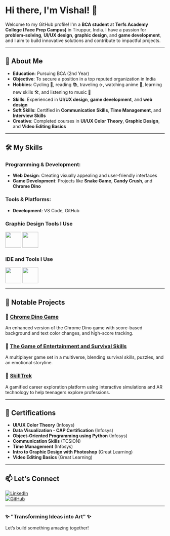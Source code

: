 # Hi there, I'm Vishal! 👋

Welcome to my GitHub profile! I'm a **BCA student** at **Terfs Academy College (Face Prep Campus)** in Tiruppur, India. I have a passion for **problem-solving**, **UI/UX design**, **graphic design**, and **game development**, and I aim to build innovative solutions and contribute to impactful projects.

---

## 🚀 About Me  
- **Education**: Pursuing BCA (2nd Year)  
- **Objective**: To secure a position in a top reputed organization in India  
- **Hobbies**: Cycling 🚴, reading 📚, traveling ✈️, watching anime 🌸, learning new skills 🛠️, and listening to music 🎵  
- **Skills**: Experienced in **UI/UX design**, **game development**, and **web design**  
- **Soft Skills**: Certified in **Communication Skills**, **Time Management**, and **Interview Skills**  
- **Creative**: Completed courses in **UI/UX Color Theory**, **Graphic Design**, and **Video Editing Basics**  

---

## 🛠️ My Skills  
### Programming & Development:  
- **Web Design**: Creating visually appealing and user-friendly interfaces  
- **Game Development**: Projects like **Snake Game**, **Candy Crush**, and **Chrome Dino**  

### Tools & Platforms:  
- **Development**: VS Code, GitHub  

### Graphic Design Tools I Use
<img height="50" width="50" src="https://img.icons8.com/color/48/000000/figma--v1.png"/> 
<img height="50" width="50" src="https://img.icons8.com/doodle/48/000000/adobe-photoshop.png"/>

### IDE and Tools I Use
<img height="50" width="50" src="https://img.icons8.com/color/48/000000/visual-studio-code-2019.png"/> 
<img height="50" width="50" src="https://img.icons8.com/color/48/000000/github.png"/>

---

## 🌟 Notable Projects  
### 🦖 [Chrome Dino Game](#)  
An enhanced version of the Chrome Dino game with score-based background and text color changes, and high-score tracking.  

### 🌌 [The Game of Entertainment and Survival Skills](#)  
A multiplayer game set in a multiverse, blending survival skills, puzzles, and an emotional storyline.  

### 🎲 [SkillTrek](#)  
A gamified career exploration platform using interactive simulations and AR technology to help teenagers explore professions.  

---

## 📜 Certifications  
- **UI/UX Color Theory** (Infosys)  
- **Data Visualization - CAP Certification** (Infosys)  
- **Object-Oriented Programming using Python** (Infosys)  
- **Communication Skills** (TCSiON)  
- **Time Management** (Infosys)  
- **Intro to Graphic Design with Photoshop** (Great Learning)  
- **Video Editing Basics** (Great Learning)  

---

## 📫 Let's Connect  
[![LinkedIn](https://img.shields.io/badge/LinkedIn-0077B5?style=flat-square&logo=linkedin&logoColor=white)](https://www.linkedin.com/in/vishal-vinayagam)  
[![GitHub](https://img.shields.io/badge/GitHub-181717?style=flat-square&logo=github&logoColor=white)](https://github.com/vishal-vinayagam)  

---

### ✨ "Transforming Ideas into Art" ✨  
Let’s build something amazing together!

